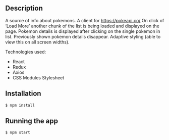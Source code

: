 ## Description

A source of info about pokemons.  A client for <https://pokeapi.co/>
On click of ‘Load More’ another chunk of the list is being loaded and displayed on the page. Pokemon details is displayed after clicking on the single pokemon in list. Previously shown pokemon details  disappear.
Adaptive styling (able to view this on all screen widths).

Technologies used:
* React
* Redux
* Axios
* CSS Modules Stylesheet

## Installation

```bash
$ npm install
```

## Running the app

```bash
$ npm start
```